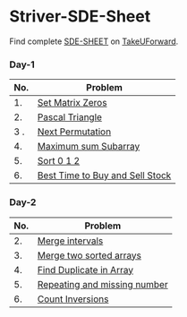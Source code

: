 # Striver-SDE-Sheet

Find complete [SDE-SHEET](https://takeuforward.org/interviews/strivers-sde-sheet-top-coding-interview-problems/) on [TakeUForward](https://takeuforward.org/interviews/strivers-sde-sheet-top-coding-interview-problems/).

### Day-1

| No. | Problem                                                       |
| --- | ------------------------------------------------------------- |
| 1.  | [Set Matrix Zeros](DAY_1/1_setMatrixZeros.md)                 |
| 2.  | [Pascal Triangle](DAY_1/2_pascalTriangle.md)                  |
| 3 . | [Next Permutation](DAY_1/3_nextPermutation.md)                |
| 4.  | [Maximum sum Subarray](DAY_1/4_kadanesAlgorithm.md)           |
| 5.  | [Sort 0 1 2](DAY_1/5_sort012.md)                              |
| 6.  | [Best Time to Buy and Sell Stock](DAY_1/6_buyAndSellStock.md) |

### Day-2

| No. | Problem                                                    |
| --- | ---------------------------------------------------------- |
| 2.  | [Merge intervals](DAY_2/2_mergeIntervals.md)               |
| 3.  | [Merge two sorted arrays](DAY_2/3_mergeSortedArrays.md)    |
| 4.  | [Find Duplicate in Array](DAY_2/4_findDuplicateInArray.md) |
| 5. | [Repeating and missing number](DAY_2/5_repeatingAndMissingNumber.md) |
| 6. | [Count Inversions](DAY_2/6_countInversions.md) |